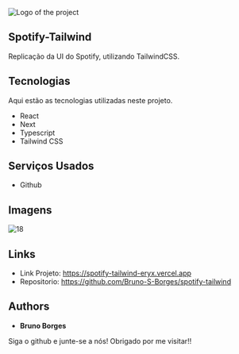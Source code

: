 ![Logo of the project](https://user-images.githubusercontent.com/99930668/236655712-1733fd18-21f9-4112-acad-bb2f068f7eff.png)


## Spotify-Tailwind
Replicação da UI do Spotify, utilizando TailwindCSS.

## Tecnologias

Aqui estão as tecnologias utilizadas neste projeto.

* React
* Next
* Typescript
* Tailwind CSS

## Serviços Usados

* Github

## Imagens

![18](https://user-images.githubusercontent.com/99930668/236655783-dae099b2-bd76-4028-a583-71958ca9ff5d.JPG)

## Links
  - Link Projeto: https://spotify-tailwind-eryx.vercel.app
  - Repositorio: https://github.com/Bruno-S-Borges/spotify-tailwind

  ## Authors

  * **Bruno Borges** 

  Siga o github e junte-se a nós!
  Obrigado por me visitar!!
